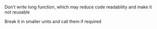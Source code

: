 Don't write long function, which may reduce code readability and make it not reusable

Break it in smaller units and call them if required 